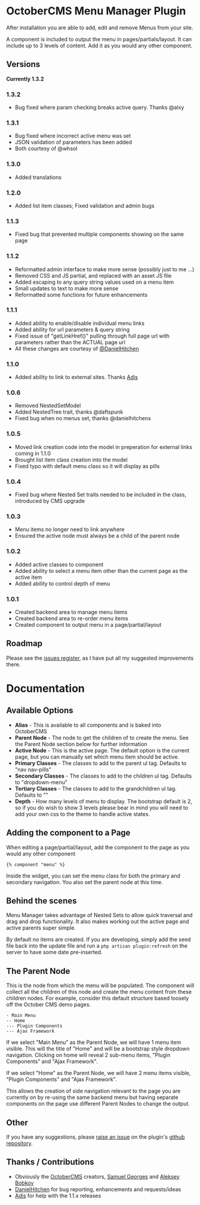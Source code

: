 OctoberCMS Menu Manager Plugin
=====================

After installation you are able to add, edit and remove Menus from your site.

A component is included to output the menu in pages/partials/layout. It can include up to 3 levels of content. Add it as you would any other component.

## Versions ##

**Currently 1.3.2**

### 1.3.2

- Bug fixed where param checking breaks active query. Thanks @alxy

### 1.3.1

- Bug fixed where incorrect active menu was set
- JSON validation of parameters has been added
- Both courtesy of @whsol

### 1.3.0

- Added translations

### 1.2.0

- Added list item classes; Fixed validation and admin bugs

### 1.1.3

- Fixed bug that prevented multiple components showing on the same page

### 1.1.2

- Reformatted admin interface to make more sense (possibly just to me ...)
- Removed CSS and JS partial, and replaced with an asset JS file
- Added escaping to any query string values used on a menu item
- Small updates to text to make more sense
- Reformatted some functions for future enhancements

### 1.1.1

- Added ability to enable/disable individual menu links
- Added ability for url parameters &amp; query string
- Fixed issue of "getLinkHref()" pulling through full page url with parameters rather than the ACTUAL page url
- All these changes are courtesy of [@DanielHitchen](https://github.com/DanielHitchen)

### 1.1.0

- Added ability to link to external sites. Thanks [Adis](https://github.com/adisos)

### 1.0.6

- Removed NestedSetModel
- Added NestedTree trait, thanks @daftspunk
- Fixed bug when no menus set, thanks @danielhitchens

### 1.0.5

- Moved link creation code into the model in preperation for external links coming in 1.1.0
- Brought list item class creation into the model
- Fixed typo with default menu class so it will display as pills

### 1.0.4

- Fixed bug where Nested Set traits needed to be included in the class, introduced by CMS upgrade

### 1.0.3

- Menu items no longer need to link anywhere
- Ensured the active node must always be a child of the parent node

### 1.0.2

- Added active classes to component
- Added ability to select a menu item other than the current page as the active item
- Added ability to control depth of menu

### 1.0.1

- Created backend area to manage menu items
- Created backend area to re-order menu items
- Created component to output menu in a page/partial/layout

## Roadmap

Please see the [issues register](https://github.com/benfreke/oc-menumanager-plugin/issues), as I have put all my suggested improvements there.

# Documentation

## Available Options

- **Alias** - This is available to all components and is baked into OctoberCMS
- **Parent Node** - The node to get the children of to create the menu. See the Parent Node section below for further information
- **Active Node** - This is the active page. The default option is the current page, but you can manually set which menu item should be active.
- **Primary Classes** - The classes to add to the parent ul tag. Defaults to "nav nav-pills"
- **Secondary Classes** - The classes to add to the children ul tag. Defaults to "dropdown-menu"
- **Tertiary Classes** - The classes to add to the grandchildren ul tag. Defaults to ""
- **Depth** - How many levels of menu to display. The bootstrap default is 2, so if you do wish to show 3 levels please bear in mind you will need to add your own css to the theme to handle active states.

## Adding the component to a Page

When editing a page/partial/layout, add the component to the page as you would any other component

```
{% component "menu" %}
```

Inside the widget, you can set the menu class for both the primary and secondary navigation. You also set the parent node at this time.

## Behind the scenes

Menu Manager takes advantage of Nested Sets to allow quick traversal and drag and drop functionality. It also makes working out the active page and active parents super simple.

By default no items are created. If you are developing, simply add the seed file back into the update file and run a `php artisan plugin:refresh` on the server to have some date pre-inserted.

## The Parent Node

This is the node from which the menu will be populated. The component will collect all the children of this node and create the menu content from these children nodes. For example, consider this default structure based loosely off the October CMS demo pages.

    - Main Menu
    -- Home
    --- Plugin Components
    --- Ajax Framework

If we select "Main Menu" as the Parent Node, we will have 1 menu item visible. This will the title of "Home" and will be a bootstrap style dropdown navigation. Clicking on home will reveal 2 sub-menu items, "Plugin Components" and "Ajax Framework".

If we select "Home" as the Parent Node, we will have 2 menu items visible, "Plugin Components" and "Ajax Framework".

This allows the creation of side navigation relevant to the page you are currently on by re-using the same backend menu but having separate components on the page use different Parent Nodes to change the output.

## Other

If you have any suggestions, please [raise an issue](https://github.com/benfreke/oc-menumanager-plugin/issues) on the plugin's [github repository](https://github.com/benfreke/oc-menumanager-plugin).

## Thanks / Contributions

- Obviously the [OctoberCMS](http://octobercms.com/) creators, [Samuel Georges](https://github.com/daftspunk) and [Aleksey Bobkov](https://github.com/alekseybobkov)
- [DanielHitchen](https://github.com/DanielHitchen) for bug reporting, enhancements and requests/ideas
- [Adis](https://github.com/adisos) for help with the 1.1.x releases

